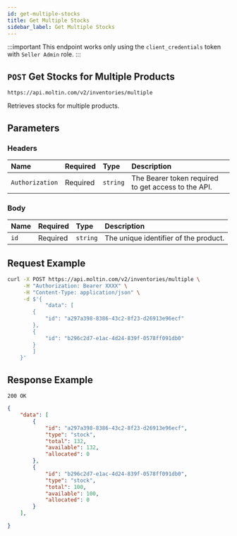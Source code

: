 ```yaml
---
id: get-multiple-stocks
title: Get Multiple Stocks
sidebar_label: Get Multiple Stocks
---
```


:::important
This endpoint works only using the `client_credentials` token  with `Seller Admin` role.
:::

## `POST` Get Stocks for Multiple Products

```http
https://api.moltin.com/v2/inventories/multiple
```

Retrieves stocks for multiple products.

## Parameters

### Headers

| Name | Required | Type | Description |
| :--- | :--- | :--- | :--- |
| `Authorization` | Required | `string` | The Bearer token required to get access to the API. |

### Body

| Name | Required | Type      | Description |
| :--- | :--- |:----------| :--- |
| `id` | Required | `string` | The unique identifier of the product. |

## Request Example

```bash
curl -X POST https://api.moltin.com/v2/inventories/multiple \
     -H "Authorization: Bearer XXXX" \
     -H "Content-Type: application/json" \
     -d $'{
            "data": [
        {
            "id": "a297a398-8386-43c2-8f23-d26913e96ecf"
        },
        {
            "id": "b296c2d7-e1ac-4d24-839f-0578ff091db0"
        }
        ]
    }'
```

## Response Example

`200 OK`

```json
{
    "data": [
        {
            "id": "a297a398-8386-43c2-8f23-d26913e96ecf",
            "type": "stock",
            "total": 132,
            "available": 132,
            "allocated": 0
        },
        {
            "id": "b296c2d7-e1ac-4d24-839f-0578ff091db0",
            "type": "stock",
            "total": 100,
            "available": 100,
            "allocated": 0
        }
    ],

}
```
